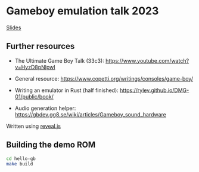 # Gameboy emulation talk 2023

[Slides](https://www.guydunton.com/gameboy-talk-2023/)

## Further resources

- The Ultimate Game Boy Talk (33c3): https://www.youtube.com/watch?v=HyzD8pNlpwI
- General resource: https://www.copetti.org/writings/consoles/game-boy/
- Writing an emulator in Rust (half finished): https://rylev.github.io/DMG-01/public/book/

- Audio generation helper: https://gbdev.gg8.se/wiki/articles/Gameboy_sound_hardware

Written using [reveal.js](https://revealjs.com/)

## Building the demo ROM

```bash
cd hello-gb
make build
```
